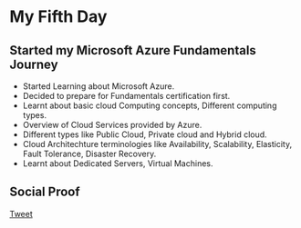 # My Fifth Day

## Started my Microsoft Azure Fundamentals Journey

- Started Learning about Microsoft Azure.
- Decided to prepare for Fundamentals certification first.
- Learnt about basic cloud Computing concepts, Different computing types.
- Overview of Cloud Services provided by Azure.
- Different types like Public Cloud, Private cloud and Hybrid cloud.
- Cloud Architechture terminologies like Availability, Scalability, Elasticity, Fault Tolerance, Disaster Recovery.
- Learnt about Dedicated Servers, Virtual Machines.

## Social Proof

[Tweet](https://twitter.com/SudhaKishoreBC/status/1289906109055037441)

